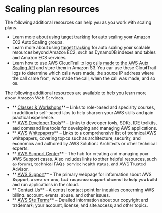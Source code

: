 # Scaling plan resources<a name="resources"></a>

The following additional resources can help you as you work with scaling plans\.
+ Learn more about using [target tracking](https://docs.aws.amazon.com/autoscaling/ec2/userguide/as-scaling-target-tracking.html) for auto scaling your Amazon EC2 Auto Scaling groups\.
+ Learn more about using [target tracking](https://docs.aws.amazon.com/autoscaling/application/userguide/application-auto-scaling-target-tracking.html) for auto scaling your scalable resources beyond Amazon EC2, such as DynamoDB indexes and tables and Amazon ECS services\.
+ Learn how to use AWS CloudTrail to [log calls made to the AWS Auto Scaling API](https://docs.aws.amazon.com/autoscaling/plans/APIReference/logging-using-cloudtrail.html) and store them in Amazon S3\. You can use these CloudTrail logs to determine which calls were made, the source IP address where the call came from, who made the call, when the call was made, and so on\.

The following additional resources are available to help you learn more about Amazon Web Services\.
+ ** [Classes & Workshops](https://aws.amazon.com/training/course-descriptions/)** – Links to role\-based and specialty courses, in addition to self\-paced labs to help sharpen your AWS skills and gain practical experience\.
+ ** [AWS Developer Tools](https://aws.amazon.com/tools/)** – Links to developer tools, SDKs, IDE toolkits, and command line tools for developing and managing AWS applications\.
+ ** [AWS Whitepapers](https://aws.amazon.com/whitepapers/)** – Links to a comprehensive list of technical AWS whitepapers, covering topics such as architecture, security, and economics and authored by AWS Solutions Architects or other technical experts\.
+ ** [AWS Support Center](https://console.aws.amazon.com/support/home#/)** – The hub for creating and managing your AWS Support cases\. Also includes links to other helpful resources, such as forums, technical FAQs, service health status, and AWS Trusted Advisor\.
+ ** [AWS Support](https://aws.amazon.com/premiumsupport/)** – The primary webpage for information about AWS Support, a one\-on\-one, fast\-response support channel to help you build and run applications in the cloud\.
+ ** [Contact Us](https://aws.amazon.com/contact-us/)** – A central contact point for inquiries concerning AWS billing, account, events, abuse, and other issues\. 
+ ** [AWS Site Terms](https://aws.amazon.com/terms/)** – Detailed information about our copyright and trademark; your account, license, and site access; and other topics\.